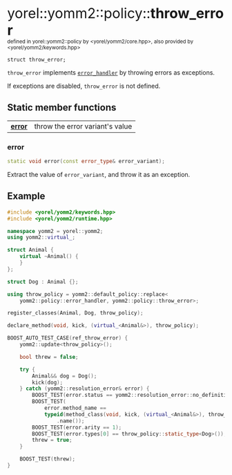 
<span style="font-size:xx-large;">yorel::yomm2::policy::<strong>throw_error</strong></span><br/>
<sub>defined in yorel::yomm2::policy by <yorel/yomm2/core.hpp>, also provided by <yorel/yomm2/keywords.hpp></sub>


    struct throw_error;

`throw_error` implements [`error_handler`](/yomm2/reference/policy-error_handler.html) by throwing errors as
exceptions.

If exceptions are disabled, `throw_error` is not defined.

## Static member functions

|                                   |                                 |
| --------------------------------- | ------------------------------- |
| [**error**](#error) | throw the error variant's value |

### error

```c++
static void error(const error_type& error_variant);
```

Extract the value of `error_variant`, and throw it as an exception.

## Example

```c++
#include <yorel/yomm2/keywords.hpp>
#include <yorel/yomm2/runtime.hpp>

namespace yomm2 = yorel::yomm2;
using yomm2::virtual_;

struct Animal {
    virtual ~Animal() {
    }
};

struct Dog : Animal {};

using throw_policy = yomm2::default_policy::replace<
    yomm2::policy::error_handler, yomm2::policy::throw_error>;

register_classes(Animal, Dog, throw_policy);

declare_method(void, kick, (virtual_<Animal&>), throw_policy);

BOOST_AUTO_TEST_CASE(ref_throw_error) {
    yomm2::update<throw_policy>();

    bool threw = false;

    try {
        Animal&& dog = Dog();
        kick(dog);
    } catch (yomm2::resolution_error& error) {
        BOOST_TEST(error.status == yomm2::resolution_error::no_definition);
        BOOST_TEST(
            error.method_name ==
            typeid(method_class(void, kick, (virtual_<Animal&>), throw_policy))
                .name());
        BOOST_TEST(error.arity == 1);
        BOOST_TEST(error.types[0] == throw_policy::static_type<Dog>());
        threw = true;
    }

    BOOST_TEST(threw);
}
```
